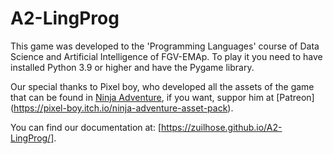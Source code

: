 # A2-LingProg

This game was developed to the 'Programming Languages' course of Data Science and Artificial Intelligence of FGV-EMAp. To play it you need to have installed Python 3.9 or higher and have the Pygame library.

Our special thanks to Pixel boy, who developed all the assets of the game that can be found in [Ninja Adventure](https://pixel-boy.itch.io/ninja-adventure-asset-pack), if you want, suppor him at [Patreon] (https://pixel-boy.itch.io/ninja-adventure-asset-pack).


You can find our documentation at: [https://zuilhose.github.io/A2-LingProg/].